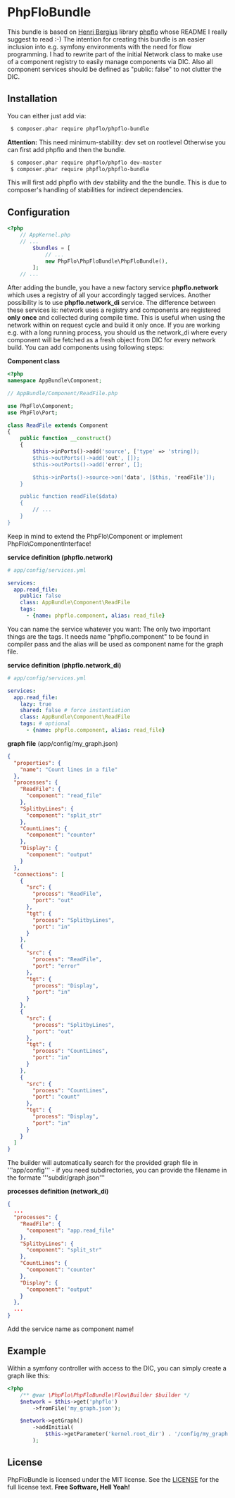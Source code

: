 PhpFloBundle
==========
This bundle is based on [Henri Bergius](https://github.com/bergie) library [phpflo](https://github.com/bergie/phpflo) whose README I really suggest to read :-)
The intention for creating this bundle is an easier inclusion into e.g. symfony environments with the need for flow programming.
I had to rewrite part of the initial Network class to make use of a component registry to easily manage components via DIC. Also all component services should be defined as "public: false" to not clutter the DIC.

Installation
----
You can either just add via:
```bash
 $ composer.phar require phpflo/phpflo-bundle
```
**Attention:** This need minimum-stability: dev set on rootlevel
Otherwise you can first add phpflo and then the bundle.
```bash
 $ composer.phar require phpflo/phpflo dev-master
 $ composer.phar require phpflo/phpflo-bundle
```
This will first add phpflo with dev stability and the the bundle. This is due to composer's handling of stabilities for indirect dependencies.

Configuration
----

```php
<?php
    // AppKernel.php
    // ...
        $bundles = [
            // ...
            new PhpFlo\PhpFloBundle\PhpFloBundle(),
        ];
    // ...
```
After adding the bundle, you have a new factory service **phpflo.network** which uses a registry of all your accordingly tagged services.
Another possibility is to use **phpflo.network_di** service.
The difference between these services is: network uses a registry and components are registered **only once** and collected during compile time. This is useful when using the network within on request cycle and build it only once.
If you are working e.g. with a long running process, you should us the network_di where every component will be fetched as a fresh object from DIC for every network build.
You can add components using following steps:

**Component class**
```php
<?php
namespace AppBundle\Component;

// AppBundle/Component/ReadFile.php

use PhpFlo\Component;
use PhpFlo\Port;

class ReadFile extends Component
{
    public function __construct()
    {
        $this->inPorts()->add('source', ['type' => 'string]);
        $this->outPorts()->add('out', []);
        $this->outPorts()->add('error', [];

        $this->inPorts()->source->on('data', [$this, 'readFile']);
    }

    public function readFile($data)
    {
        // ...
    }
}
```
Keep in mind to extend the PhpFlo\Component or implement PhpFlo\ComponentInterface!

**service definition (phpflo.network)**
```yaml
# app/config/services.yml

services:
  app.read_file:
    public: false
    class: AppBundle\Component\ReadFile
    tags:
      - {name: phpflo.component, alias: read_file}

```
You can name the service whatever you want: The only two important things are the tags. It needs name "phpflo.component" to be found in compiler pass and the alias will be used as component name for the graph file.

**service definition (phpflo.network_di)**

```yaml
# app/config/services.yml

services:
  app.read_file:
    lazy: true
    shared: false # force instantiation 
    class: AppBundle\Component\ReadFile
    tags: # optional
      - {name: phpflo.component, alias: read_file}

```

**graph file** (app/config/my_graph.json)
```json
{
  "properties": {
    "name": "Count lines in a file"
  },
  "processes": {
    "ReadFile": {
      "component": "read_file"
    },
    "SplitbyLines": {
      "component": "split_str"
    },
    "CountLines": {
      "component": "counter"
    },
    "Display": {
      "component": "output"
    }
  },
  "connections": [
    {
      "src": {
        "process": "ReadFile",
        "port": "out"
      },
      "tgt": {
        "process": "SplitbyLines",
        "port": "in"
      }
    },
    {
      "src": {
        "process": "ReadFile",
        "port": "error"
      },
      "tgt": {
        "process": "Display",
        "port": "in"
      }
    },
    {
      "src": {
        "process": "SplitbyLines",
        "port": "out"
      },
      "tgt": {
        "process": "CountLines",
        "port": "in"
      }
    },
    {
      "src": {
        "process": "CountLines",
        "port": "count"
      },
      "tgt": {
        "process": "Display",
        "port": "in"
      }
    }
  ]
}
```
The builder will automatically search for the provided graph file in '''app/config''' - if you need subdirectories, you can provide the filename in the formate '''subdir/graph.json'''

**processes definition (network_di)**
```json
{
  ...
  "processes": {
    "ReadFile": {
      "component": "app.read_file"
    },
    "SplitbyLines": {
      "component": "split_str"
    },
    "CountLines": {
      "component": "counter"
    },
    "Display": {
      "component": "output"
    }
  },
  ...
}
```
Add the service name as component name! 

Example
----
Within a symfony controller with access to the DIC, you can simply create a graph like this:

```php
<?php
    /** @var \PhpFlo\PhpFloBundle\Flow\Builder $builder */
    $network = $this->get('phpflo')
        ->fromFile('my_graph.json');

    $network->getGraph()
        ->addInitial(
            $this->getParameter('kernel.root_dir') . '/config/my_graph.json', "ReadFile", "source"
        );
```

License
----
PhpFloBundle is licensed under the MIT license. See the [LICENSE](Resources/meta/LICENSE) for the full license text.
**Free Software, Hell Yeah!**
